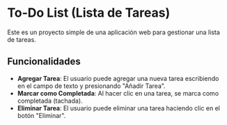 # To-Do List (Lista de Tareas)

Este es un proyecto simple de una aplicación web para gestionar una lista de tareas.

## Funcionalidades

- **Agregar Tarea**: El usuario puede agregar una nueva tarea escribiendo en el campo de texto y presionando "Añadir Tarea".
- **Marcar como Completada**: Al hacer clic en una tarea, se marca como completada (tachada).
- **Eliminar Tarea**: El usuario puede eliminar una tarea haciendo clic en el botón "Eliminar".

